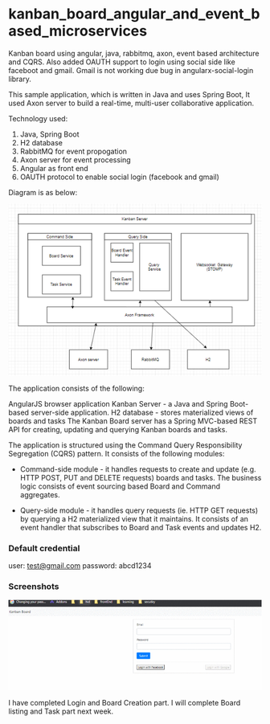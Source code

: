 # kanban_board_angular_and_event_based_microservices
Kanban board using angular, java, rabbitmq, axon, event based architecture and CQRS. Also added OAUTH support to login using social side like faceboot and gmail.
Gmail is not working due bug in angularx-social-login library.

This sample application, which is written in Java and uses Spring Boot, It used Axon server to build a real-time, multi-user collaborative application. 

Technology used: 
1. Java, Spring Boot
2. H2 database
3. RabbitMQ for event propogation
4. Axon server for event processing
5. Angular as front end
6. OAUTH protocol to enable social login (facebook and gmail)

Diagram is as below:

![](https://github.com/tushargoel86/kanban_board_angular_and_event_based_microservices/blob/master/kanban_server_design.PNG)

The application consists of the following:

AngularJS browser application
Kanban Server - a Java and Spring Boot-based server-side application.
H2 database - stores materialized views of boards and tasks
The Kanban Board server has a Spring MVC-based REST API for creating, updating and querying Kanban boards and tasks. 


The application is structured using the Command Query Responsibility Segregation (CQRS) pattern. It consists of the following modules:

* Command-side module - it handles requests to create and update (e.g. HTTP POST, PUT and DELETE requests) boards and tasks. The business logic consists of event sourcing based Board and Command aggregates.

* Query-side module - it handles query requests (ie. HTTP GET requests) by querying a H2 materialized view that it maintains. It consists of an event handler that subscribes to Board and Task events and updates H2. 

### Default credential
user: test@gmail.com
password: abcd1234


### Screenshots

 ![](https://github.com/tushargoel86/kanban_board_angular_and_event_based_microservices/blob/master/LoginAndKanbanBoard.gif)
 
I have completed Login and Board Creation part. I will complete Board listing and Task part next week.
